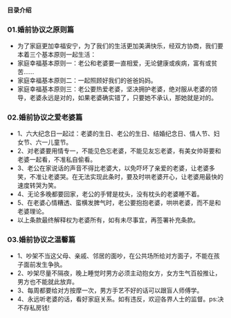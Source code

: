 #### 目录介绍





### 01.婚前协议之原则篇
- 为了家庭更加幸福安宁，为了我们的生活更加美满快乐，经双方协商，我们要本着三个基本原则一起生活：
- 家庭幸福基本原则一：老公和老婆要一直相爱，无论健康或疾病，富有或贫苦......
- 家庭幸福基本原则二：一起照顾好我们的爸爸妈妈。
- 家庭幸福基本原则三：老公要热爱老婆，坚决拥护老婆，绝对服从老婆的领导，老婆永远是对的，如果老婆确实错了，只要她不承认，那她就是对的。


### 02.婚前协议之爱老婆篇
- 1、六大纪念日一起过：老婆的生日、老公的生日、结婚纪念日、情人节、妇女节、六一儿童节。
- 2、对老婆要用情专一，不能见色忘老婆，不能见友忘老婆，有美女帅哥要和老婆一起看，不准私自偷看。
- 3、老公在家说话的声音不得比老婆大，以免吓坏了亲爱的老婆，让老婆多笑，不准让老婆哭。在无法实现此条时，要及时哄老婆开心，让老婆用最快的速度转哭为笑。
- 4、无论多晚都要回家，老公的手臂是枕头，没有枕头的老婆睡不着。
- 5、在老婆心情糟透、蛮横发脾气时，老公要抱抱老婆，哄哄老婆，而不是和老婆理论。
- 以上条款最终解释权为老婆所有，如有未尽事宜，再签署补充条款。



### 03.婚前协议之温馨篇
- 1、吵架不当这父母、亲戚、邻居的面吵，在公共场所给对方面子，不能在孩子面前发生争执。
- 2、吵架尽量不隔夜，晚上睡觉时男方必须主动抱女方，女方生气百般推让，男方也不能就此放弃。
- 3、每周都要给对方按摩一次，男方手艺不好的话可以跟盲人师傅学。
- 4、永远听老婆的话，看好家庭关系。如有违反，欢迎各界人士的监督。ps:决不存私房钱!













